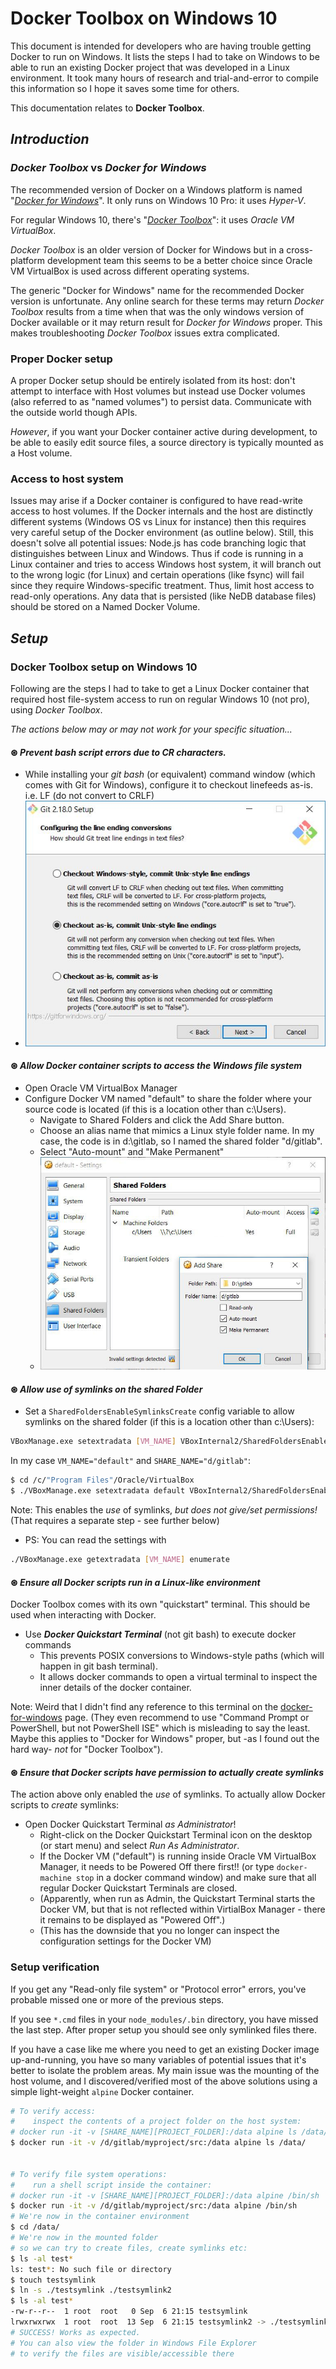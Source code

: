 # Docker Toolbox on Windows 10

This document is intended for developers who are having trouble getting Docker to run on Windows. It lists the steps I had to take on Windows to be able to run an existing Docker project that was developed in a Linux environment. It took many hours of research and trial-and-error to compile this information so I hope it saves some time for others.

This documentation relates to **Docker Toolbox**.

## ***Introduction***

### *Docker Toolbox* vs *Docker for Windows*

The recommended version of Docker on a Windows platform is named "*[Docker for Windows](https://store.docker.com/editions/community/docker-ce-desktop-windows)*". It only runs on Windows 10 Pro: it uses *Hyper-V*.

For regular Windows 10, there's "*[Docker Toolbox](https://docs.docker.com/toolbox/overview/)*": it uses *Oracle VM VirtualBox*.

*Docker Toolbox* is an older version of Docker for Windows but in a cross-platform development team this seems to be a better choice since Oracle VM VirtualBox is used across different operating systems.

The generic "Docker for Windows" name for the recommended Docker version is unfortunate. Any online search for these terms may return *Docker Toolbox* results from a time when that was the only windows version of Docker available or it may return result for *Docker for Windows* proper. This makes troubleshooting *Docker Toolbox* issues extra complicated.


### Proper Docker setup

A proper Docker setup should be entirely isolated from its host: don't attempt to interface with Host volumes but instead use Docker volumes (also referred to as "named volumes") to persist data. Communicate with the outside world though APIs.

*However*, if you want your Docker container active during development, to be able to easily edit source files, a source directory is typically mounted as a Host volume.


### Access to host system

Issues may arise if a Docker container is configured to have read-write access to host volumes. If the Docker internals and the host are distinctly different systems (Windows OS vs Linux for instance) then this requires very careful setup of the Docker environment (as outline below). Still, this doesn't solve all potential issues: Node.js has code branching logic that distinguishes between Linux and Windows. Thus if code is running in a Linux container and tries to access Windows host system, it will branch out to the wrong logic (for Linux) and certain operations (like fsync) will fail since they require Windows-specific treatment. Thus, limit host access to read-only operations. Any data that is persisted (like NeDB database files) should be stored on a Named Docker Volume.


## ***Setup***

### Docker Toolbox setup on Windows 10

Following are the steps I had to take to get a Linux Docker container that required host file-system access to run on regular Windows 10 (not pro), using *Docker Toolbox*.

*The actions below may or may not work for your specific situation...*


#### **⊛** ***Prevent bash script errors due to CR characters.***

* While installing your *git bash* (or equivalent) command window (which comes with Git for Windows), configure it to checkout linefeeds as-is. i.e. LF (do not convert to CRLF)
* ![Git config screencapture](./git-config-lineendings.jpg)


#### **⊛** ***Allow Docker container scripts to access the Windows file system***

* Open Oracle VM VirtualBox Manager
* Configure Docker VM named "default" to share the folder where your source code is located (if this is a location other than c:\Users).
  * Navigate to Shared Folders and click the Add Share button.
  * Choose an alias name that mimics a Linux style folder name. In my case, the code is in d:\gitlab, so I named the shared folder "d/gitlab".
  * Select "Auto-mount" and "Make Permanent"
  * ![VirtualBox Shared Folder configuration](./virtualbox-docker-mount.jpg)


#### **⊛** ***Allow use of symlinks on the shared Folder***

* Set a `SharedFoldersEnableSymlinksCreate` config variable to allow symlinks on the shared folder (if this is a location other than c:\Users):
```bash
VBoxManage.exe setextradata [VM_NAME] VBoxInternal2/SharedFoldersEnableSymlinksCreate/[SHARE_NAME] 1
```
In my case `VM_NAME="default"` and `SHARE_NAME="d/gitlab"`:
```bash
$ cd /c/"Program Files"/Oracle/VirtualBox
$ ./VBoxManage.exe setextradata default VBoxInternal2/SharedFoldersEnableSymlinksCreate/d/gitlab 1
```
Note: This enables the *use* of symlinks, *but does not give/set permissions!* (That requires a separate step - see further below)

* PS: You can read the settings with
```bash
./VBoxManage.exe getextradata [VM_NAME] enumerate
```


#### **⊛** ***Ensure all Docker scripts run in a Linux-like environment***

Docker Toolbox comes with its own "quickstart" terminal. This should be used when interacting with Docker.

* Use ***Docker Quickstart Terminal*** (not git bash) to execute docker commands
  * This prevents POSIX conversions to Windows-style paths (which will happen in git bash terminal).
  * It allows docker commands to open a virtual terminal to inspect the inner details of the docker container.

Note: Weird that I didn't find any reference to this terminal on the [docker-for-windows](https://docs.docker.com/docker-for-windows) page. (They even recommend to use "Command Prompt or PowerShell, but not PowerShell ISE" which is misleading to say the least. Maybe this applies to "Docker for Windows" proper, but -as I found out the hard way- *not* for "Docker Toolbox").


#### **⊛** ***Ensure that Docker scripts have permission to actually create symlinks***

The action above only enabled the *use* of symlinks. To actually allow Docker scripts to *create* symlinks:

* Open Docker Quickstart Terminal *as Administrator*!
  * Right-click on the Docker Quickstart Terminal icon on the desktop (or start menu) and select *Run As Administrator*.
  * If the Docker VM ("default") is running inside Oracle VM VirtualBox Manager, it needs to be Powered Off there first!! (or type `docker-machine stop` in a docker command window) and make sure that all regular Docker Quickstart Terminals are closed.
  * (Apparently, when run as Admin, the Quickstart Terminal starts the Docker VM, but that is not reflected within VirtialBox Manager - there it remains to be displayed as  "Powered Off".)
  * (This has the downside that you no longer can inspect the configuration settings for the Docker VM)


### Setup verification

If you get any "Read-only file system" or "Protocol error" errors, you've probable missed one or more of the previous steps.

If you see `*.cmd` files in your `node_modules/.bin` directory, you have missed the last step. After proper setup you should see only symlinked files there.

If you have a case like me where you need to get an existing Docker image up-and-running, you have so many variables of potential issues that it's better to isolate the problem areas. My main issue was the mounting of the host volume, and I discovered/verified most of the above solutions using a simple light-weight `alpine` Docker container.

```bash
# To verify access:
#    inspect the contents of a project folder on the host system:
# docker run -it -v [SHARE_NAME][PROJECT_FOLDER]:/data alpine ls /data/
$ docker run -it -v /d/gitlab/myproject/src:/data alpine ls /data/


# To verify file system operations:
#    run a shell script inside the container:
# docker run -it -v [SHARE_NAME][PROJECT_FOLDER]:/data alpine /bin/sh
$ docker run -it -v /d/gitlab/myproject/src:/data alpine /bin/sh
# We're now in the container environment
$ cd /data/
# We're now in the mounted folder
# so we can try to create files, create symlinks etc:
$ ls -al test*
ls: test*: No such file or directory
$ touch testsymlink
$ ln -s ./testsymlink ./testsymlink2
$ ls -al test*
-rw-r--r--  1 root  root   0 Sep  6 21:15 testsymlink
lrwxrwxrwx  1 root  root  13 Sep  6 21:15 testsymlink2 -> ./testsymlink
# SUCCESS! Works as expected.
# You can also view the folder in Windows File Explorer
# to verify the files are visible/accessible there
```
